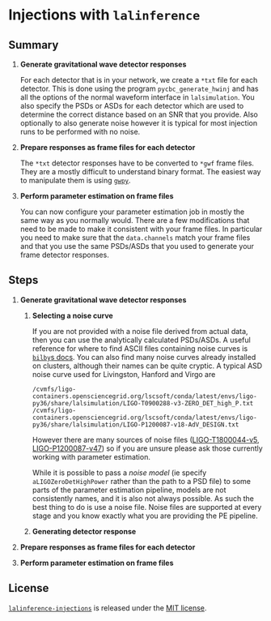 # Injections with `lalinference`

## Summary

1. **Generate gravitational wave detector responses**

   For each detector that is in your network, we create a `*txt` file for each detector. This is done using the program `pycbc_generate_hwinj` and has all the options of the normal waveform interface in `lalsimulation`. You also specify the PSDs or ASDs for each detector which are used to determine the correct distance based on an SNR that you provide. Also optionally to also generate noise however it is typical for most injection runs to be performed with no noise.

2. **Prepare responses as frame files for each detector**

    The `*txt` detector responses have to be converted to `*gwf` frame files. They are a mostly difficult to understand binary format. The easiest way to manipulate them is using [`gwpy`](https://gwpy.github.io/docs/stable/timeseries/io.html?highlight=frame#gravitational-wave-frames-gwf).

3. **Perform parameter estimation on frame files**

   You can now configure your parameter estimation job in mostly the same way as you normally would. There are a few modifications that need to be made to make it consistent with your frame files. In particular you need to make sure that the `data.channels` match your frame files and that you use the same PSDs/ASDs that you used to generate your frame detector responses.

## Steps

1. **Generate gravitational wave detector responses**

   1. **Selecting a noise curve**

      If you are not provided with a noise file derived from actual data, then you can use the analytically calculated PSDs/ASDs. A useful reference for where to find ASCII files containing noise curves is [`bilby`s docs](https://git.ligo.org/lscsoft/bilby/blob/0af573933fb93292058f40df61faecdea7feca08/bilby/gw/detector/noise_curves/README.md). You can also find many noise curves already installed on clusters, although their names can be quite cryptic. A typical ASD noise curve used for Livingston, Hanford and Virgo are

      ```
      /cvmfs/ligo-containers.opensciencegrid.org/lscsoft/conda/latest/envs/ligo-py36/share/lalsimulation/LIGO-T0900288-v3-ZERO_DET_high_P.txt
      /cvmfs/ligo-containers.opensciencegrid.org/lscsoft/conda/latest/envs/ligo-py36/share/lalsimulation/LIGO-P1200087-v18-AdV_DESIGN.txt
      ```

      However there are many sources of noise files ([LIGO-T1800044-v5](https://dcc.ligo.org/LIGO-T1800044-v5), [LIGO-P1200087-v47](https://dcc.ligo.org/LIGO-P1200087-v47)) so if you are unsure please ask those currently working with parameter estimation.

      While it is possible to pass a *noise model* (ie specify `aLIGOZeroDetHighPower` rather than the path to a PSD file) to some parts of the parameter estimation pipeline, models are not consistently names, and it is also not always possible. As such the best thing to do is use a noise file. Noise files are supported at every stage and you know exactly what you are providing the PE pipeline.

   2. **Generating detector response**

2. **Prepare responses as frame files for each detector**

3. **Perform parameter estimation on frame files**

## License

[`lalinference-injections`][repo] is released under the [MIT license][license].

[license]: LICENSE.md
[repo]: https://github.com/Galadirith/lalinference-injections